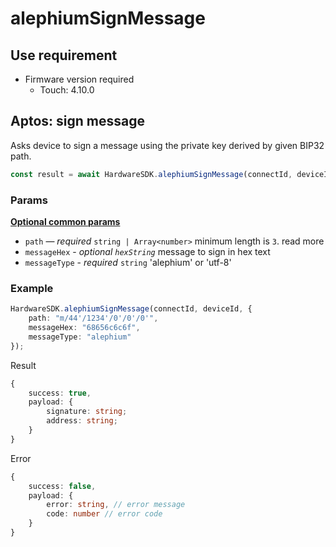 # alephiumSignMessage

## Use requirement

* Firmware version required
  * Touch: 4.10.0

## Aptos: sign message <a href="#ethereum-sign-message" id="ethereum-sign-message"></a>

Asks device to sign a message using the private key derived by given BIP32 path.

```typescript
const result = await HardwareSDK.alephiumSignMessage(connectId, deviceId, params);
```

### Params

[**Optional common params**](../../../hardware-sdk/api-reference/common-params.md)

* `path` — _required_ `string | Array<number>` minimum length is `3`. read more
* `messageHex` - _optional  `hexString`_ message to sign in hex text
* `messageType` - _required_ `string` 'alephium' or 'utf-8'

### Example

```typescript
HardwareSDK.alephiumSignMessage(connectId, deviceId, {
    path: "m/44'/1234'/0'/0'/0'",
    messageHex: "68656c6c6f",
    messageType: "alephium"
});
```

Result

```typescript
{
    success: true,
    payload: {
        signature: string;
        address: string;
    }
}
```

Error

```typescript
{
    success: false,
    payload: {
        error: string, // error message
        code: number // error code
    }
}
```
